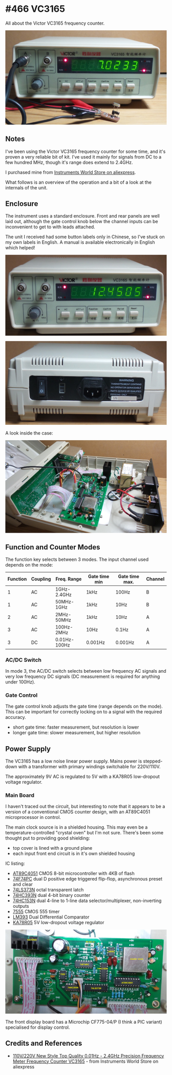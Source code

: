 # #466 VC3165

All about the Victor VC3165 frequency counter.

![Build](./assets/VC3165_build.jpg?raw=true)

## Notes

I've been using the Victor VC3165 frequency counter for some time, and it's proven a very reliable
bit of kit. I've used it mainly for signals from DC to a few hundred MHz, though it's range does
extend to 2.4GHz.

I purchased mine from [Instruments World Store on aliexpress](https://www.aliexpress.com/store/product/New-Style-Top-Quality-0-01Hz-2-4GHz-Precision-Frequency-Meter-Frequency-Counter-VC3165/1393846_32332771334.html).

What follows is an overview of the operation and a bit of a look at the internals of the unit.

## Enclosure

The instrument uses a standard enclosure.
Front and rear panels are well laid out, although the gate control knob below the channel inputs
can be inconvenient to get to with leads attached.

The unit I received had some button labels only in Chinese, so I've stuck on my own labels in English.
A manual is available electronically in English which helped!

![VC3165_front](./assets/VC3165_front.jpg?raw=true)

![VC3165_rear](./assets/VC3165_rear.jpg?raw=true)

A look inside the case:

![VC3165_internals](./assets/VC3165_internals.jpg?raw=true)

## Function and Counter Modes

The function key selects between 3 modes. The input channel used depends on the mode:

| Function | Coupling | Freq. Range  | Gate time min | Gate time max. | Channel |
|----------|----------|--------------|---------------|----------------|---------|
| 1        | AC       | 1GHz-2.4GHz  | 1kHz          | 100Hz          | B       |
| 1        | AC       | 50MHz-1GHz   | 1kHz          | 10Hz           | B       |
| 2        | AC       | 2MHz-50MHz   | 1kHz          | 10Hz           | A       |
| 3        | AC       | 100Hz-2MHz   | 10Hz          | 0.1Hz          | A       |
| 3        | DC       | 0.01Hz-100Hz | 0.001Hz       | 0.001Hz        | A       |

### AC/DC Switch

In mode 3, the AC/DC switch selects between low frequency AC signals
and very low frequency DC signals (DC measurement is required for anything under 100Hz).

### Gate Control

The gate control knob adjusts the gate time (range depends on the mode).
This can be important for correctly locking on to a signal with the required accuracy.

* short gate time: faster measurement, but resolution is lower
* longer gate time: slower measurement, but higher resolution

## Power Supply

The VC3165 has a low noise linear power supply.
Mains power is stepped-down with a transformer with primary windings switchable for 220V/110V.

The approximately 9V AC is regulated to 5V with a KA78R05 low-dropout voltage regulator.

### Main Board

I haven't traced out the circuit, but interesting to note that it appears
to be a version of a conventional CMOS counter design, with an AT89C4051 microprocessor in control.

The main clock source is in a shielded housing. This may even be a temperature-controlled "crystal oven" but I'm not sure.
There's been some thought put to providing good shielding:

* top cover is lined with a ground plane
* each input front end circuit is in it's own shielded housing

IC listing:

* [AT89C4051](https://www.microchip.com/wwwproducts/en/AT89C4051) CMOS 8-bit microcontroller with 4KB of flash
* [74F74PC](https://www.futurlec.com/74F/74F74.shtml) dual D positive edge triggered flip-flop, asynchronous preset and clear
* [74LS373N](https://www.futurlec.com/74LS/74LS373.shtml) octal transparent latch
* [74HC393N](https://www.futurlec.com/74HC/74HC393.shtml) dual 4-bit binary counter
* [74HC153N](https://www.futurlec.com/74HC/74HC153.shtml) dual 4-line to 1-line data selector/multiplexer, non-inverting outputs
* [7555](https://www.futurlec.com/Linear/LM555CN.shtml) CMOS 555 timer
* [LM393](http://www.ti.com/product/LM393) Dual Differential Comparator
* [KA78R05](http://product.ic114.com/PDF/K/KA78R05.pdf) 5V low-dropout voltage regulator

![VC3165_main_board](./assets/VC3165_main_board.jpg?raw=true)

The front display board has a Microchip CF775-04/P (I think a PIC variant) specialised for display control.

## Credits and References

* [110V/220V New Style Top Quality 0.01Hz - 2.4GHz Precision Frequency Meter Frequency Counter VC3165](https://www.aliexpress.com/store/product/New-Style-Top-Quality-0-01Hz-2-4GHz-Precision-Frequency-Meter-Frequency-Counter-VC3165/1393846_32332771334.html) - from Instruments World Store on aliexpress
